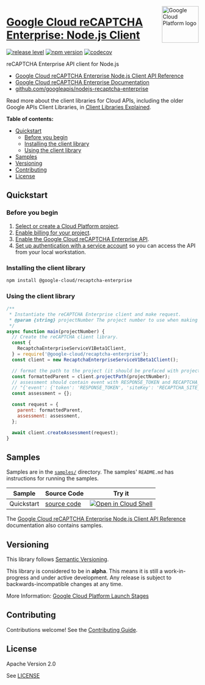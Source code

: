 [//]: # "This README.md file is auto-generated, all changes to this file will be lost."
[//]: # "To regenerate it, use `python -m synthtool`."
<img src="https://avatars2.githubusercontent.com/u/2810941?v=3&s=96" alt="Google Cloud Platform logo" title="Google Cloud Platform" align="right" height="96" width="96"/>

# [Google Cloud reCAPTCHA Enterprise: Node.js Client](https://github.com/googleapis/nodejs-recaptcha-enterprise)

[![release level](https://img.shields.io/badge/release%20level-alpha-orange.svg?style=flat)](https://cloud.google.com/terms/launch-stages)
[![npm version](https://img.shields.io/npm/v/@google-cloud/recaptcha-enterprise.svg)](https://www.npmjs.org/package/@google-cloud/recaptcha-enterprise)
[![codecov](https://img.shields.io/codecov/c/github/googleapis/nodejs-recaptcha-enterprise/master.svg?style=flat)](https://codecov.io/gh/googleapis/nodejs-recaptcha-enterprise)




reCAPTCHA Enterprise API client for Node.js


* [Google Cloud reCAPTCHA Enterprise Node.js Client API Reference][client-docs]
* [Google Cloud reCAPTCHA Enterprise Documentation][product-docs]
* [github.com/googleapis/nodejs-recaptcha-enterprise](https://github.com/googleapis/nodejs-recaptcha-enterprise)

Read more about the client libraries for Cloud APIs, including the older
Google APIs Client Libraries, in [Client Libraries Explained][explained].

[explained]: https://cloud.google.com/apis/docs/client-libraries-explained

**Table of contents:**


* [Quickstart](#quickstart)
  * [Before you begin](#before-you-begin)
  * [Installing the client library](#installing-the-client-library)
  * [Using the client library](#using-the-client-library)
* [Samples](#samples)
* [Versioning](#versioning)
* [Contributing](#contributing)
* [License](#license)

## Quickstart

### Before you begin

1.  [Select or create a Cloud Platform project][projects].
1.  [Enable billing for your project][billing].
1.  [Enable the Google Cloud reCAPTCHA Enterprise API][enable_api].
1.  [Set up authentication with a service account][auth] so you can access the
    API from your local workstation.

### Installing the client library

```bash
npm install @google-cloud/recaptcha-enterprise
```


### Using the client library

```javascript
/**
 * Instantiate the reCAPTCHA Enterprise client and make request.
 * @param {string} projectNumber The project number to use when making requests.
 */
async function main(projectNumber) {
  // Create the reCAPTCHA client library.
  const {
    RecaptchaEnterpriseServiceV1Beta1Client,
  } = require('@google-cloud/recaptcha-enterprise');
  const client = new RecaptchaEnterpriseServiceV1Beta1Client();

  // format the path to the project (it should be prefaced with projects/).
  const formattedParent = client.projectPath(projectNumber);
  // assessment should contain event with RESPONSE_TOKEN and RECAPTCHA_SITE_KEY:
  // "{'event': {'token': 'RESPONSE_TOKEN', 'siteKey': 'RECAPTCHA_SITE_KEY'}}"
  const assessment = {};

  const request = {
    parent: formattedParent,
    assessment: assessment,
  };

  await client.createAssessment(request);
}

```



## Samples

Samples are in the [`samples/`](https://github.com/googleapis/nodejs-recaptcha-enterprise/tree/master/samples) directory. The samples' `README.md`
has instructions for running the samples.

| Sample                      | Source Code                       | Try it |
| --------------------------- | --------------------------------- | ------ |
| Quickstart | [source code](https://github.com/googleapis/nodejs-recaptcha-enterprise/blob/master/samples/quickstart.js) | [![Open in Cloud Shell][shell_img]](https://console.cloud.google.com/cloudshell/open?git_repo=https://github.com/googleapis/nodejs-recaptcha-enterprise&page=editor&open_in_editor=samples/quickstart.js,samples/README.md) |



The [Google Cloud reCAPTCHA Enterprise Node.js Client API Reference][client-docs] documentation
also contains samples.

## Versioning

This library follows [Semantic Versioning](http://semver.org/).




This library is considered to be in **alpha**. This means it is still a
work-in-progress and under active development. Any release is subject to
backwards-incompatible changes at any time.



More Information: [Google Cloud Platform Launch Stages][launch_stages]

[launch_stages]: https://cloud.google.com/terms/launch-stages

## Contributing

Contributions welcome! See the [Contributing Guide](https://github.com/googleapis/nodejs-recaptcha-enterprise/blob/master/CONTRIBUTING.md).

## License

Apache Version 2.0

See [LICENSE](https://github.com/googleapis/nodejs-recaptcha-enterprise/blob/master/LICENSE)

[client-docs]: https://cloud.google.com/nodejs/docs/reference/recaptcha-enterprise/latest/
[product-docs]: https://cloud.google.com/recaptcha-enterprise/docs/
[shell_img]: https://gstatic.com/cloudssh/images/open-btn.png
[projects]: https://console.cloud.google.com/project
[billing]: https://support.google.com/cloud/answer/6293499#enable-billing
[enable_api]: https://console.cloud.google.com/flows/enableapi?apiid=recaptchaenterprise.googleapis.com
[auth]: https://cloud.google.com/docs/authentication/getting-started